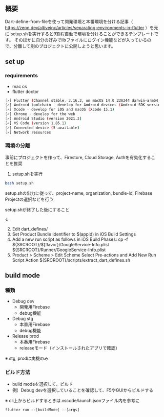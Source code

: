 ## 概要
Dart-define-from-fileを使って開発環境と本番環境を分ける記事（ https://zenn.dev/altiveinc/articles/separating-environments-in-flutter ）を元に
setup.shを実行すると9割程自動で環境を分けることができるテンプレートです。
そのほかに自分の好みでlibファイルにログイン機能などが入っているので、分離して別のプロジェクトに公開しようと思います。


## set up
### requirements
- mac os
- flutter doctor
``` bash
[✓] Flutter (Channel stable, 3.16.3, on macOS 14.0 23A344 darwin-arm64, locale ja-JP)
[✓] Android toolchain - develop for Android devices (Android SDK version 32.1.0-rc1)
[✓] Xcode - develop for iOS and macOS (Xcode 15.1)
[✓] Chrome - develop for the web
[✓] Android Studio (version 2021.3)
[✓] VS Code (version 1.85.1)
[✓] Connected device (5 available)
[✓] Network resources
```

### 環境の分離
事前にプロジェクトを作って、Firestore, Cloud Storage, Authを有効化することを推奨
1. setup.shを実行
``` bash
bash setup.sh
```
setup.shの出力に従って、project-name, organization, bundle-id, Firebase Projectの選択などを行う


setup.shが終了した後にすること

↓

2. Edit dart_defines/
3. Set Product Bundle Identifier to $(appId) in iOS Build Settings
4. Add a new run script as follows in iOS Build Phases:
    cp -f \${SRCROOT}/\${flavor}/GoogleService-Info.plist \${SRCROOT}/Runner/GoogleService-Info.plist
5. Product > Scheme > Edit Scheme
   Select Pre-actions and Add New Run Script Action
    \${SRCROOT}/scripts/extract_dart_defines.sh

## build mode
### 種類
- Debug dev
  - 開発用Firebase
  - debug機能
- Debug stg
  - 本番用Firebase
  - debug機能
- Release prod
  - 本番用Firebase
  - releaseモード（インストールされたアプリで確認）

※ stg, prodは実機のみ

### ビルド方法
- build modeを選択して、ビルド
- 例）Debug devを選択していることを確認して、F5やGUIからビルドする

※ cli上からビルドするときは.vscode/launch.jsonファイル内を参考に
```
flutter run --[buildMode] --[args]
```
